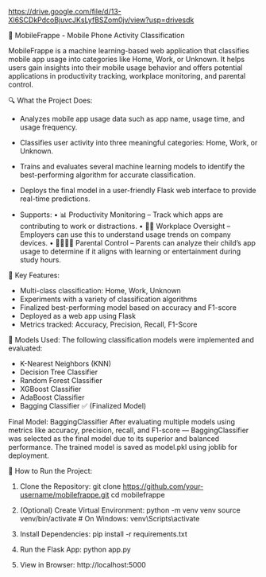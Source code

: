 https://drive.google.com/file/d/13-Xl6SCDkPdcoBjuvcJKsLyfBSZom0jv/view?usp=drivesdk

📱 MobileFrappe - Mobile Phone Activity Classification

MobileFrappe is a machine learning-based web application that classifies mobile app usage into categories like Home, Work, or Unknown. 
It helps users gain insights into their mobile usage behavior and offers potential applications in productivity tracking, workplace monitoring, and parental control.

🔍 What the Project Does:
- Analyzes mobile app usage data such as app name, usage time, and usage frequency.
- Classifies user activity into three meaningful categories: Home, Work, or Unknown.
- Trains and evaluates several machine learning models to identify the best-performing algorithm for accurate classification.
- Deploys the final model in a user-friendly Flask web interface to provide real-time predictions.

- Supports:
  • 📊 Productivity Monitoring – Track which apps are contributing to work or distractions.
  • 🧑‍💼 Workplace Oversight – Employers can use this to understand usage trends on company devices.
  • 👨‍👩‍👧‍👦 Parental Control – Parents can analyze their child’s app usage to determine if it aligns with learning or entertainment during study hours.

🌟 Key Features:
- Multi-class classification: Home, Work, Unknown
- Experiments with a variety of classification algorithms
- Finalized best-performing model based on accuracy and F1-score
- Deployed as a web app using Flask
- Metrics tracked: Accuracy, Precision, Recall, F1-Score

🧠 Models Used:
The following classification models were implemented and evaluated:
- K-Nearest Neighbors (KNN)
- Decision Tree Classifier
- Random Forest Classifier
- XGBoost Classifier
- AdaBoost Classifier
- Bagging Classifier ✅ (Finalized Model)

Final Model: BaggingClassifier
After evaluating multiple models using metrics like accuracy, precision, recall, and F1-score — BaggingClassifier was selected as the final model due to its superior and balanced performance.
The trained model is saved as model.pkl using joblib for deployment.

🚀 How to Run the Project:
1. Clone the Repository:
   git clone https://github.com/your-username/mobilefrappe.git
   cd mobilefrappe

2. (Optional) Create Virtual Environment:
   python -m venv venv
   source venv/bin/activate  # On Windows: venv\Scripts\activate

3. Install Dependencies:
   pip install -r requirements.txt

4. Run the Flask App:
   python app.py

5. View in Browser:
   http://localhost:5000
